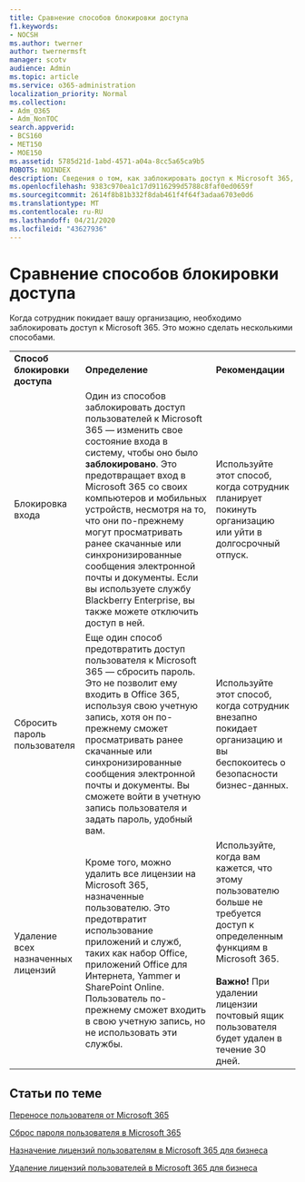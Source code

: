 ```yaml
---
title: Сравнение способов блокировки доступа
f1.keywords:
- NOCSH
ms.author: twerner
author: twernermsft
manager: scotv
audience: Admin
ms.topic: article
ms.service: o365-administration
localization_priority: Normal
ms.collection:
- Adm_O365
- Adm_NonTOC
search.appverid:
- BCS160
- MET150
- MOE150
ms.assetid: 5785d21d-1abd-4571-a04a-8cc5a65ca9b5
ROBOTS: NOINDEX
description: Сведения о том, как заблокировать доступ к Microsoft 365, когда сотрудник покидает организацию.
ms.openlocfilehash: 9383c970ea1c17d9116299d5788c8faf0ed0659f
ms.sourcegitcommit: 2614f8b81b332f8dab461f4f64f3adaa6703e0d6
ms.translationtype: MT
ms.contentlocale: ru-RU
ms.lasthandoff: 04/21/2020
ms.locfileid: "43627936"
---
```

# <a name="compare-ways-to-block-access"></a>Сравнение способов блокировки доступа

Когда сотрудник покидает вашу организацию, необходимо заблокировать доступ к Microsoft 365. Это можно сделать несколькими способами.
  
||||
|:-----|:-----|:-----|
|**Способ блокировки доступа** <br/> |**Определение** <br/> |**Рекомендации** <br/> |
|Блокировка входа  <br/> |Один из способов заблокировать доступ пользователей к Microsoft 365 — изменить свое состояние входа в систему, чтобы оно было **заблокировано**. Это предотвращает вход в Microsoft 365 со своих компьютеров и мобильных устройств, несмотря на то, что они по-прежнему могут просматривать ранее скачанные или синхронизированные сообщения электронной почты и документы. Если вы используете службу Blackberry Enterprise, вы также можете отключить доступ в ней.  <br/> |Используйте этот способ, когда сотрудник планирует покинуть организацию или уйти в долгосрочный отпуск.  <br/> |
|Сбросить пароль пользователя  <br/> |Еще один способ предотвратить доступ пользователя к Microsoft 365 — сбросить пароль. Это не позволит ему входить в Office 365, используя свою учетную запись, хотя он по-прежнему сможет просматривать ранее скачанные или синхронизированные сообщения электронной почты и документы. Вы сможете войти в учетную запись пользователя и задать пароль, удобный вам.  <br/> |Используйте этот способ, когда сотрудник внезапно покидает организацию и вы беспокоитесь о безопасности бизнес-данных.  <br/> |
|Удаление всех назначенных лицензий  <br/> |Кроме того, можно удалить все лицензии на Microsoft 365, назначенные пользователю. Это предотвратит использование приложений и служб, таких как набор Office, приложений Office для Интернета, Yammer и SharePoint Online. Пользователь по-прежнему сможет входить в свою учетную запись, но не использовать эти службы.  <br/> |Используйте, когда вам кажется, что этому пользователю больше не требуется доступ к определенным функциям в Microsoft 365.  <br/> <br> **Важно!** При удалении лицензии почтовый ящик пользователя будет удален в течение 30 дней.
   
## <a name="related-articles"></a>Статьи по теме

[Переносе пользователя от Microsoft 365](../add-users/remove-former-employee.md)
    
[Сброс пароля пользователя в Microsoft 365](../add-users/reset-passwords.md)
    
[Назначение лицензий пользователям в Microsoft 365 для бизнеса](../manage/assign-licenses-to-users.md)
    
[Удаление лицензий пользователей в Microsoft 365 для бизнеса](../manage/remove-licenses-from-users.md)
    

